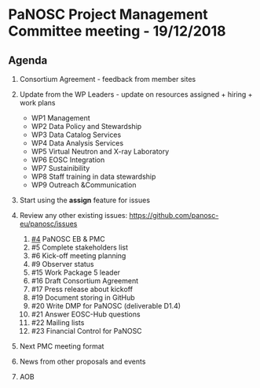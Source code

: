 PaNOSC Project Management Committee meeting - 19/12/2018
========================================================

Agenda
------

1. Consortium Agreement - feedback from member sites

2. Update from the WP Leaders - update on resources assigned + hiring + work plans
	*    WP1 Management
	*    WP2 Data Policy and Stewardship
	*    WP3 Data Catalog Services
	*    WP4 Data Analysis Services
	*    WP5 Virtual Neutron and X-ray Laboratory
	*    WP6 EOSC Integration
	*    WP7 Sustainibility
	*    WP8 Staff training in data stewardship
	*    WP9 Outreach &Communication

3. Start using the **assign** feature for issues

4. Review any other existing issues: https://github.com/panosc-eu/panosc/issues
	1.   [#4](https://github.com/panosc-eu/panosc/issues/4) PaNOSC EB & PMC
	2.   #5 Complete stakeholders list
	3.   #6 Kick-off meeting planning
	4.   #9 Observer status
	5.  #15 Work Package 5 leader
	6.  #16 Draft Consortium Agreement
	7.  #17 Press release about kickoff
	8.  #19 Document storing in GitHub
	9.  #20 Write DMP for PaNOSC (deliverable D1.4)
	10. #21 Answer EOSC-Hub questions
	11. #22 Mailing lists
	12. #23 Financial Control for PaNOSC

5. Next PMC meeting format

7. News from other proposals and events

8. AOB
